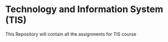 # Technology and Information System (TIS)
  This Repository will contain all the assignments for TIS course
